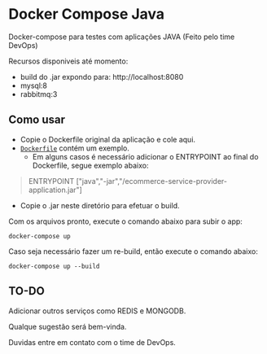 # Docker Compose Java

Docker-compose para testes com aplicações JAVA (Feito pelo time DevOps)

Recursos disponiveis até momento:

- build do .jar expondo para: http://localhost:8080
- mysql:8
- rabbitmq:3

## Como usar

- Copie o Dockerfile original da aplicação e cole aqui.
- [`Dockerfile`](./Dockerfile) contém um exemplo.
  - Em alguns casos é necessário adicionar o ENTRYPOINT ao final do Dockerfile, segue exemplo abaixo:
    
> ENTRYPOINT ["java","-jar","/ecommerce-service-provider-application.jar"]

- Copie o .jar neste diretório para efetuar o build.

Com os arquivos pronto, execute o comando abaixo para subir o app:

```
docker-compose up
```

Caso seja necessário fazer um re-build, então execute o comando abaixo:

```
docker-compose up --build
```

## TO-DO

Adicionar outros serviços como REDIS e MONGODB.

Qualque sugestão será bem-vinda.

Duvidas entre em contato com o time de DevOps.